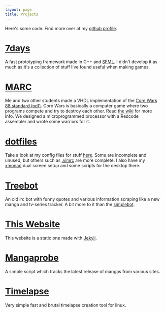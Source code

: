 ```yaml
---
layout: page
title: Projects
---
```


Here's some code. Find more over at my [github profile][].

[github profile]: http://github.com/treeman "My github profile"

[7days][]
=======
A fast prototyping framework made in C++ and [SFML][]. I didn't develop it as much as it's a collection of stuff I've found useful when making games.

[7days]: /projects/7days "Source to 7days fast prototyping framework"
[SFML]: http://www.sfml-dev.org/ "SFML graphics library for C++"

[MARC][]
======
Me and two other students made a VHDL implementation of the [Core Wars 88 standard (pdf)][corewars88]. Core Wars is basically a computer game where two programs compete and try to destroy each other. Read [the wiki][corewarswiki] for more info. We designed a microprogrammed processor with a Redcode assembler and wrote some warriors for it.

[MARC]: /projects/MARC "MARC, a Redcode computer"
[corewarswiki]: http://en.wikipedia.org/wiki/Core_War "Core War"
[corewars88]: corewars.nihilists.de/redcode-icws-88.pdf "The Core Wars 88 standard"

[dotfiles][]
=========
Take a look at my config files for stuff [here][dotfiles]. Some are incomplete and unused, but others such as [.vimrc][] are more complete. I also have my [xmonad][] dual screen setup and some scripts for the desktop there.

[dotfiles]: /projects/dotfiles "My dotfiles"
[.vimrc]: http://github.com/treeman/dotfiles/blob/master/.vimrc ".vimrc I use"
[xmonad]: http://xmonad.org/ "xmonad a nice tiling window manager"

[Treebot][]
========
An old irc bot with funny quotes and various information scraping like a new manga and tv-series tracker. A bit more to it than the [simplebot][].

[Treebot]: /projects/treebot "A fun irc bot"
[simplebot]: http://github.com/treeman/Treebot/blob/master/script/simplebot.pl "A very simple irc bot"

[This Website][madeoftree]
=============
This website is a static one made with [Jekyll][].

[madeoftree]: /projects/madeoftree
[Jekyll]: http://jekyllrb.com/

[Mangaprobe][]
===========
A simple script which tracks the latest release of mangas from various sites.

[Mangaprobe]: /projects/mangaprobe

[Timelapse][]
==========
Very simple fast and brutal timelapse creation tool for linux.

[Timelapse]: /projects/timelapse

